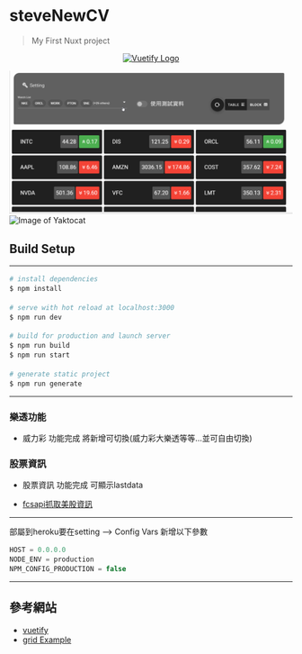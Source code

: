 # steveNewCV

> My First Nuxt project

<p align="center">
  <a href="https://vuetifyjs.com" target="_blank">
    <img alt="Vuetify Logo" width="100" src="https://cdn.vuetifyjs.com/images/logos/logo.svg">
  </a>
</p>


![Image of Yaktocat](https://github.com/chenhan20/SteveNewCV/blob/master/stockGif.gif?raw=true)
![Image of Yaktocat](https://github.com/chenhan20/SteveNewCV/blob/master/fbxDemo_01?raw=true)

## Build Setup

---

```bash
# install dependencies
$ npm install

# serve with hot reload at localhost:3000
$ npm run dev

# build for production and launch server
$ npm run build
$ npm run start

# generate static project
$ npm run generate
```

---

### 樂透功能

* 威力彩 功能完成  將新增可切換(威力彩大樂透等等...並可自由切換)

### 股票資訊

* 股票資訊 功能完成 可顯示lastdata

* [fcsapi抓取美股資訊](https://fcsapi.com/)

---

部屬到heroku要在setting --> Config Vars 新增以下參數

```js
HOST = 0.0.0.0
NODE_ENV = production
NPM_CONFIG_PRODUCTION = false
```

---

## 參考網站

* [vuetify](https://vuetifyjs.com/zh-Hans/getting-started/quick-start/)
* [grid Example](https://gridbyexample.com/examples/)
